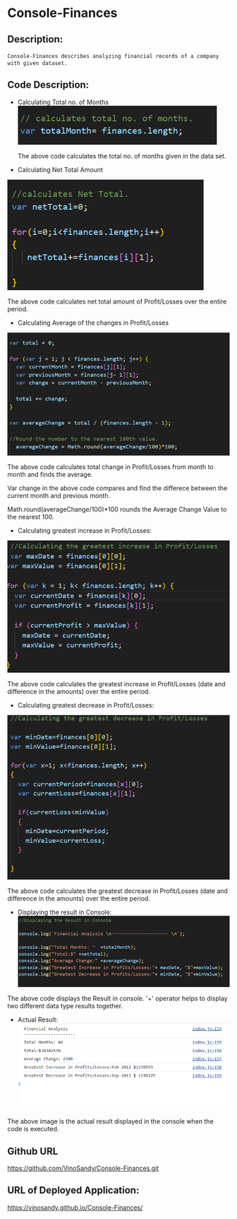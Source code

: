 # Console-Finances
## Description:
    Console-Finances describes analyzing financial records of a company with given dataset.

## Code Description:
* Calculating Total no. of Months
![Total no of months](./assets/Total_no_mnths.png)

  The above code calculates the total no. of months given in the data set.

* Calculating Net Total Amount

![Net Total Amount](./assets/netTotal.png)

  The above code calculates net total amount of Profit/Losses over the entire period.

* Calculating Average of the changes in Profit/Losses

![Average Change](./assets/average_change.png)

  The above code calculates total change in Profit/Losses from month to month and finds the average.

  Var change in the above code compares and find the differece between the current month and previous month.

  Math.round(averageChange/100)*100 rounds the Average Change Value to the nearest 100.

* Calculating greatest increase in Profit/Losses:

![profit ](./assets/profit.png)

The above code calculates the greatest increase in Profit/Losses (date and difference in the amounts) over the entire period.

* Calculating greatest decrease in Profit/Losses:

![Loss](./assets/loss.png)

The above code calculates the greatest decrease in Profit/Losses (date and difference in the amounts) over the entire period.

* Displaying the result in Console:
![Display](./assets/diaplay.png)

The above code displays the Result in console.
'+' operator helps to display two different data type  results together.

* Actual Result:
![Actual Result](./assets/actual_result.png)

The above image is the actual result displayed in the console when the code is executed.

## Github URL

https://github.com/VinoSandy/Console-Finances.git

## URL of Deployed Application:

https://vinosandy.github.io/Console-Finances/


